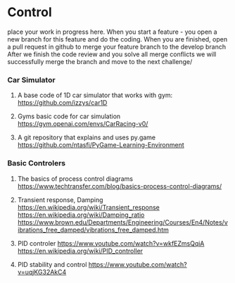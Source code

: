 # Control

place your work in progress here.
When you start a feature - you open a new branch for this feature and do the coding.
When you are finished, open a pull request in github to merge your feature branch to the develop branch
After we finish the code review and you solve all merge conflicts we will successfully merge the branch and move to the next challenge/

### Car Simulator
1. A base code of 1D car simulator that works with gym:
https://github.com/izzys/car1D

2. Gyms basic code for car simulation
https://gym.openai.com/envs/CarRacing-v0/

3. A git repository that explains and uses py.game
https://github.com/ntasfi/PyGame-Learning-Environment

### Basic Controlers
1. The basics of process control diagrams
https://www.techtransfer.com/blog/basics-process-control-diagrams/ 

2. Transient response, Damping 
https://en.wikipedia.org/wiki/Transient_response 
https://en.wikipedia.org/wiki/Damping_ratio  
https://www.brown.edu/Departments/Engineering/Courses/En4/Notes/vibrations_free_damped/vibrations_free_damped.htm

3. PID controler
https://www.youtube.com/watch?v=wkfEZmsQqiA 
https://en.wikipedia.org/wiki/PID_controller  

4. PID stability and control
 https://www.youtube.com/watch?v=uqjKG32AkC4  


 
